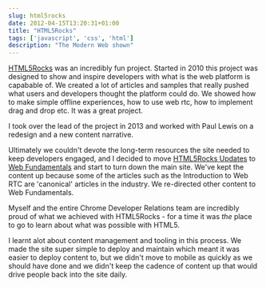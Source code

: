 ```yaml
---
slug: html5rocks
date: 2012-04-15T13:20:31+01:00
title: "HTML5Rocks"
tags: ['javascript', 'css', 'html']
description: "The Modern Web shown"
---
```


[HTML5Rocks](https://html5rocks.com/) was an incredibly fun project. Started in
2010 this project was designed to show and inspire developers with what is the
web platform is capabable of. We created a lot of articles and samples that
really pushed what users and developers thought the platform could do. We showed
how to make simple offline experiences, how to use web rtc, how to implement
drag and drop etc. It was a great project.

I took over the lead of the project in 2013 and worked with Paul Lewis on a
redesign and a new content narrative.

Ultimately we couldn't devote the long-term resources the site needed to keep
developers engaged, and I decided to move [HTML5Rocks
Updates](https://updates.html5rocks.com) to [Web
Fundamentals](https://developers.google.com/web/updates) and start to turn down
the main site. We've kept the content up because some of the articles such as
the Introduction to Web RTC are 'canonical' articles in the industry. We
re-directed other content to Web Fundamentals.

Myself and the entire Chrome Developer Relations team are incredibly proud of
what we achieved with HTML5Rocks - for a time it was *the* place to go to learn
about what was possible with HTML5.

I learnt alot about content management and tooling in this process. We made the
site super simple to deploy and maintain which meant it was easier to deploy
content to, but we didn't move to mobile as quickly as we should have done and
we didn't keep the cadence of content up that would drive people back into the
site daily.